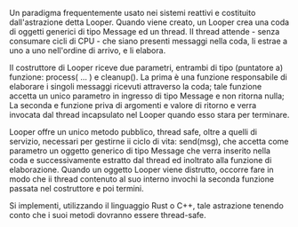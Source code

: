 Un paradigma frequentemente usato nei sistemi reattivi e costituito dall'astrazione detta Looper.
Quando viene creato, un Looper crea una coda di oggetti generici di tipo Message ed un thread.
II thread attende - senza consumare cicli di CPU - che siano presenti messaggi nella coda,
li estrae a uno a uno nell'ordine di arrivo, e li elabora.

II costruttore di Looper riceve due parametri, entrambi di tipo (puntatore a) funzione: process( ... ) e cleanup().
La prima è una funzione responsabile di elaborare i singoli messaggi ricevuti attraverso la coda;
tale funzione accetta un unico parametro in ingresso di tipo Message e non ritorna nulla;
La seconda e funzione priva di argomenti e valore di ritorno e verra invocata dal thread incapsulato
nel Looper quando esso stara per terminare.

Looper offre un unico metodo pubblico, thread safe, oltre a quelli di servizio, necessari per gestirne ii ciclo di vita:
send(msg), che accetta come parametro un oggetto generico di tipo Message che verra inserito nella coda
e successivamente estratto dal thread ed inoltrato alla funzione di elaborazione.
Quando un oggetto Looper viene distrutto, occorre fare in modo che ii thread contenuto al suo interno
invochi la seconda funzione passata nel costruttore e poi termini.

Si implementi, utilizzando il linguaggio Rust o C++, tale astrazione tenendo conto che i suoi
 metodi dovranno essere thread-safe.